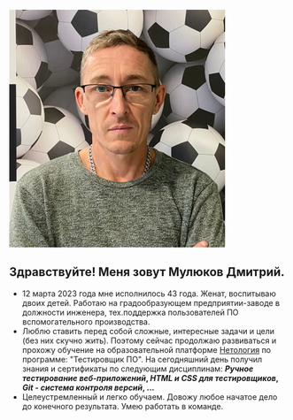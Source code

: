 <p><img src="aboutme/../ImgDP.jpg" width="390" height="430"></p>

## Здравствуйте! Меня зовут Мулюков Дмитрий.

  * 12 марта 2023 года мне исполнилось 43 года. Женат, воспитываю двоих детей.
Работаю на градообразующем предприятии-заводе в должности инженера, тех.поддержка
пользователей ПО вспомогательного производства.
  * Люблю ставить перед собой сложные, интересные задачи и цели (без них скучно
жить). Поэтому сейчас продолжаю развиваться и прохожу обучение на образовательной
платформе [Нетология](https://netology.ru) по программе: "Тестировщик ПО". На сегодняшний день получил знания и сертификаты по следующим дисциплинам: **_Ручное тестирование веб-приложений_, _HTML и CSS для тестировщиков_, _Git - система контроля версий_, ...**
  * Целеустремленный и легко обучаем. Довожу любое начатое дело до конечного
результата. Умею работать в команде.